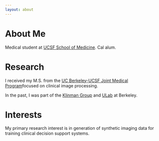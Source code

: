 ```yaml
---
layout: about 
---
```


# About Me
Medical student at [UCSF School of Medicine](https://medschool.ucsf.edu/). Cal alum.
<br/>

# Research
I received my M.S. from the [UC Berkeley-UCSF Joint Medical Program](https://publichealth.berkeley.edu/academics/joint-medical-program)focused on clinical image processing. 

In the past, I was part of the [Klinman Group](http://www.cchem.berkeley.edu/jukgrp/klinman_group/Home.html) and [ULab](https://ulab.berkeley.edu/labs/bio) at Berkeley.
<br/>

# Interests
My primary research interest is in generation of synthetic imaging data for training clinical decision support systems.